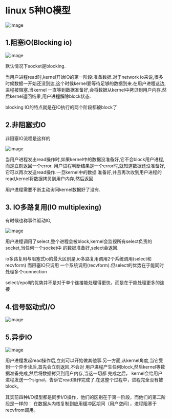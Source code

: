 # linux 5种IO模型

![image](https://github.com/williamzhang11/fastArchDegin/blob/master/src/main/java/com/xiu/fastarchdegin/kafka/image/iodiff.JPG)


## 1.阻塞iO(Blocking io)

![image](https://github.com/williamzhang11/fastArchDegin/blob/master/src/main/java/com/xiu/fastarchdegin/kafka/image/blockingio.JPG)

默认情况下socket是blocking.

当用户进程read时,kernel开始IO的第一阶段:准备数据.对于network io来说,很多
时候数据一开始还没到达,这个时候kernel要等待足够的数据到来.在用户进程这边,进程被阻塞.当kernel
一直等到数据准备好,会将数据从kernel中拷贝到用户内存.然后kernel返回结果,用户进程解除block状态.

blocking IO的特点就是在IO执行的两个阶段都被block了


## 2.非阻塞式IO

非阻塞IO流程是这样的

![image](https://github.com/williamzhang11/fastArchDegin/blob/master/src/main/java/com/xiu/fastarchdegin/kafka/image/noblockingio.JPG)

当用户进程发出read操作时,如果kernel中的数据没准备好,它不会block用户进程,而是立刻返回一个error.
用户进程判断结果是一个error时,就知道数据还没准备好,它可以再次发送read操作.一旦kernel中的数据
准备好,并且再次收到用户进程的read,kernel将数据拷贝到用户内存,然后返回

用户进程需要不断主动询问kernel数据好了没有.

## 3. IO多路复用(IO multiplexing)

有时候也称事件驱动IO,


![image](https://github.com/williamzhang11/fastArchDegin/blob/master/src/main/java/com/xiu/fastarchdegin/kafka/image/iomultiplexing.JPG)

用户进程调用了select,整个进程会被block,kernel会监视所有select负责的socket,当任何一个socket中
的数据准备好,select会返回.

io多路复用与阻塞式io的最大区别是,io多路复用调用2个系统调用(select和recvform) 而阻塞IO只调用
一个系统调用(recvform).但select的优势在于能同时处理多个connection

select/epoll的优势并不是对于单个连接能处理得更快，而是在于能处理更多的连接

## 4.信号驱动式I/O

![image](https://github.com/williamzhang11/fastArchDegin/blob/master/src/main/java/com/xiu/fastarchdegin/kafka/image/sinio.JPG)

## 5.异步IO


![image](https://github.com/williamzhang11/fastArchDegin/blob/master/src/main/java/com/xiu/fastarchdegin/kafka/image/ayncio.JPG)

用户进程发起read操作后,立刻可以开始做其他事.另一方面,从kernel角度,当它受到一个异步读后,首先会立刻返回,不会对
用户进程产生任何block,然后kernel等数据准备完成,然后将数据拷贝到用户内存,当这一切都 完成之后，
kernel会给用户进程发送一个signal，告诉它read操作完成了.在这整个过程中，进程完全没有被block。

其实前四种I/O模型都是同步I/O操作，他们的区别在于第一阶段，而他们的第二阶段是一样的：
在数据从内核复制到应用缓冲区期间（用户空间），进程阻塞于recvfrom调用。 

















